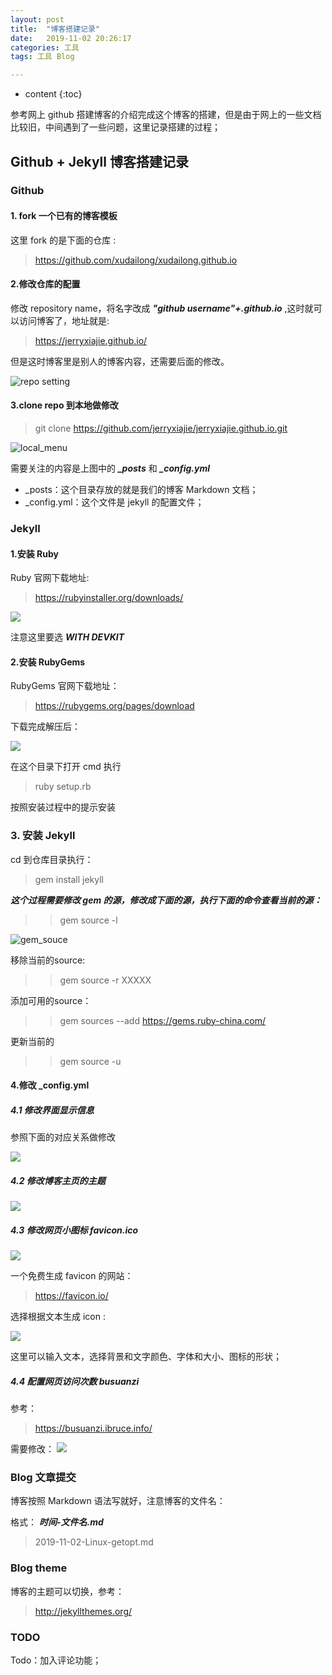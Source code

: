 ```yaml
---
layout: post
title:  "博客搭建记录"
date:   2019-11-02 20:26:17
categories: 工具
tags: 工具 Blog

---
```


* content
{:toc}

参考网上 github 搭建博客的介绍完成这个博客的搭建，但是由于网上的一些文档比较旧，中间遇到了一些问题，这里记录搭建的过程；





## Github + Jekyll 博客搭建记录

### Github

#### 1. fork 一个已有的博客模板

这里 fork 的是下面的仓库 :
> https://github.com/xudailong/xudailong.github.io


#### 2.修改仓库的配置

修改 repository name，将名字改成 ***"github username"+.github.io***
,这时就可以访问博客了，地址就是:
> https://jerryxiajie.github.io/

但是这时博客里是别人的博客内容，还需要后面的修改。

![repo setting]({{site.baseurl}}/img/blog_20191102/blog_20191102_1.png)

#### 3.clone repo 到本地做修改

> git clone https://github.com/jerryxiajie/jerryxiajie.github.io.git

![local_menu]({{site.baseurl}}/img/blog_20191102/blog_20191102_2.png)

需要关注的内容是上图中的 ***_posts*** 和 ***_config.yml***
* _posts：这个目录存放的就是我们的博客 Markdown 文档；
* _config.yml：这个文件是 jekyll 的配置文件；


### Jekyll

#### 1.安装 Ruby

Ruby 官网下载地址:
> https://rubyinstaller.org/downloads/

![]({{site.baseurl}}/img/blog_20191102/blog_20191102_3.png)

注意这里要选 ***WITH DEVKIT***

#### 2.安装 RubyGems 

RubyGems 官网下载地址：
> https://rubygems.org/pages/download

下载完成解压后：

![]({{site.baseurl}}/img/blog_20191102/blog_20191102_4.png)

在这个目录下打开 cmd 执行

> ruby setup.rb

按照安装过程中的提示安装

### 3. 安装 Jekyll

cd 到仓库目录执行：

> gem install jekyll

***这个过程需要修改 gem 的源，修改成下面的源，执行下面的命令查看当前的源：***
>> gem source -l

![gem_souce]({{site.baseurl}}/img/blog_20191102/blog_20191102_5.png)

移除当前的source:
>> gem source -r XXXXX

添加可用的source：
>> gem sources --add https://gems.ruby-china.com/

更新当前的
>> gem source -u


#### 4.修改 _config.yml

##### 4.1 修改界面显示信息

参照下面的对应关系做修改

![]({{site.baseurl}}/img/blog_20191102/blog_20191102_6.png)

##### 4.2 修改博客主页的主题

![]({{site.baseurl}}/img/blog_20191102/blog_20191102_7.png)

##### 4.3 修改网页小图标 favicon.ico

![]({{site.baseurl}}/img/blog_20191102/blog_20191102_8.png)

一个免费生成 favicon 的网站：

> https://favicon.io/

选择根据文本生成 icon :

![]({{site.baseurl}}/img/blog_20191102/blog_20191102_9.png)

这里可以输入文本，选择背景和文字颜色、字体和大小、图标的形状；

##### 4.4 配置网页访问次数 busuanzi

参考：

> https://busuanzi.ibruce.info/

需要修改：
![]({{site.baseurl}}/img/blog_20191102/blog_20191102_10.png)


### Blog 文章提交

博客按照 Markdown 语法写就好，注意博客的文件名：

格式： ***时间-文件名.md***

> 2019-11-02-Linux-getopt.md

### Blog theme

博客的主题可以切换，参考：

> http://jekyllthemes.org/

### TODO

Todo：加入评论功能；